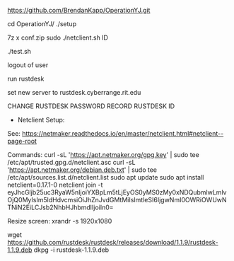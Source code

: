 https://github.com/BrendanKapp/OperationYJ.git

cd OperationYJ/
./setup

7z x conf.zip
sudo ./netclient.sh ID

./test.sh

logout of user

run rustdesk

set new server to rustdesk.cyberrange.rit.edu

CHANGE RUSTDESK PASSWORD
RECORD RUSTDESK ID

- Netclient Setup:

See: https://netmaker.readthedocs.io/en/master/netclient.html#netclient--page-root

Commands:
curl -sL 'https://apt.netmaker.org/gpg.key' | sudo tee /etc/apt/trusted.gpg.d/netclient.asc
curl -sL 'https://apt.netmaker.org/debian.deb.txt' | sudo tee /etc/apt/sources.list.d/netclient.list
sudo apt update
sudo apt install netclient=0.17.1-0
netclient join -t eyJhcGljb25uc3RyaW5nIjoiYXBpLm5tLjEyOS0yMS0zMy0xNDQubmlwLmlvOjQ0MyIsIm5ldHdvcmsiOiJhZnJvdGMtMiIsImtleSI6IjgwNmI0OWRiOWUwNTNiN2EiLCJsb2NhbHJhbmdlIjoiIn0=

Resize screen:
xrandr -s 1920x1080

wget https://github.com/rustdesk/rustdesk/releases/download/1.1.9/rustdesk-1.1.9.deb
dkpg -i rustdesk-1.1.9.deb